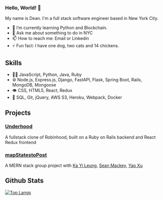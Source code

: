 ### Hello, World!  👋

My name is Dean. I'm a full stack software engineer based in New York City.

- 🌱 I’m currently learning Python and Blockchain.
- 💬 Ask me about something to do in NYC
- 📫 How to reach me: Email or Linkedin
- ⚡ Fun fact: I have one dog, two cats and 14 chickens.

## Skills
- 👨‍💻 JavaScript, Python, Java, Ruby
- ⚙️ Node.js, Express.js, Django, FastAPI, Flask, Spring Boot, Rails, MongoDB, Mongoose
- 👁️ CSS, HTML5, React, Redux
- 💽 SQL, Git, jQuery, AWS S3, Heroku, Webpack, Docker

## Projects

### [Underhood](https://aa-underhood.herokuapp.com/#/)
A fullstack clone of Robinhood, built on a Ruby on Rails backend and React Redux frontend

### [mapStatestoPost](https://mapstatestoposts.herokuapp.com/#/)
A MERN stack group project with [Ka Yi Leung](https://github.com/KayiLeung), [Sean Mackey](https://github.com/smackey15), [Yao Xu](https://github.com/yuhmanashi)

## Github Stats


[![Top Langs](https://github-readme-stats.vercel.app/api/top-langs/?username=dingtianding&layout=compact&theme=radical)](https://github.com/anuraghazra/github-readme-stats)


<!--
**dingtianding/dingtianding** is a ✨ _special_ ✨ repository because its `README.md` (this file) appears on your GitHub profile.

Here are some ideas to get you started:

- 🔭 I’m currently working on ...
- 🌱 I’m currently learning ...
- 👯 I’m looking to collaborate on ...
- 🤔 I’m looking for help with ...
- 💬 Ask me about ...
- 📫 How to reach me: ...
- 😄 Pronouns: ...
- ⚡ Fun fact: ...
-->
